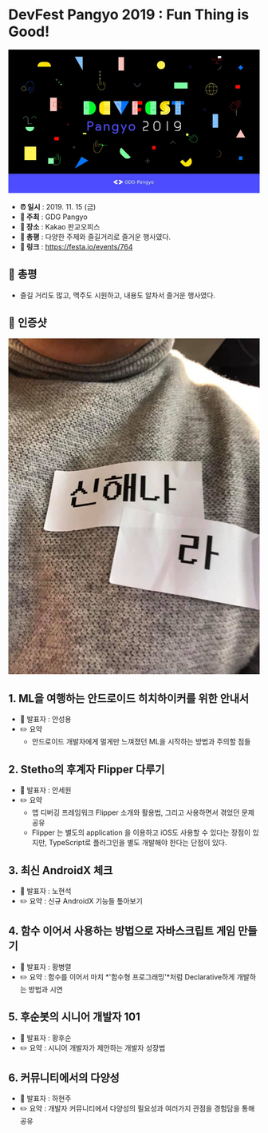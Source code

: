 
# DevFest Pangyo 2019 : Fun Thing is Good!

![DevFest Pangyo 2019](devfp.png)

- **⏰ 일시** : 2019. 11. 15 (금)
- **💁 주최** : GDG Pangyo
- **📝 장소** : Kakao 판교오피스
- **📝 총평** : 다양한 주제와 즐길거리로 즐거운 행사였다.
- **🔗 링크** : https://festa.io/events/764

## 👏 총평

- 즐길 거리도 많고, 맥주도 시원하고, 내용도 알차서 즐거운 행사였다.

## 📸 인증샷

![인증샷](self1.jpg)

## 1. ML을 여행하는 안드로이드 히치하이커를 위한 안내서

- 🎤 발표자 : 안성용
- ✏️ 요약 
  - 안드로이드 개발자에게 멀게만 느껴졌던 ML을 시작하는 방법과 주의할 점들


## 2. Stetho의 후계자 Flipper 다루기

- 🎤 발표자 : 안세원
- ✏️ 요약 
  - 앱 디버깅 프레임워크 Flipper 소개와 활용법, 그리고 사용하면서 겪었던 문제 공유
  - Flipper 는 별도의 application 을 이용하고 iOS도 사용할 수 있다는 장점이 있지만, TypeScript로 플러그인을 별도 개발해야 한다는 단점이 있다.

## 3. 최신 AndroidX 체크

- 🎤 발표자 : 노현석
- ✏️ 요약 : 신규 AndroidX 기능들 톺아보기

## 4. 함수 이어서 사용하는 방법으로 자바스크립트 게임 만들기

- 🎤 발표자 : 황병렬
- ✏️ 요약 : 함수를 이어서 마치 *'함수형 프로그래밍'*처럼 Declarative하게 개발하는 방법과 시연

## 5. 후순봇의 시니어 개발자 101

- 🎤 발표자 : 황후순
- ✏️ 요약 : 시니어 개발자가 제안하는 개발자 성장법

## 6. 커뮤니티에서의 다양성

- 🎤 발표자 : 하현주
- ✏️ 요약 : 개발자 커뮤니티에서 다양성의 필요성과 여러가지 관점을 경험담을 통해 공유
